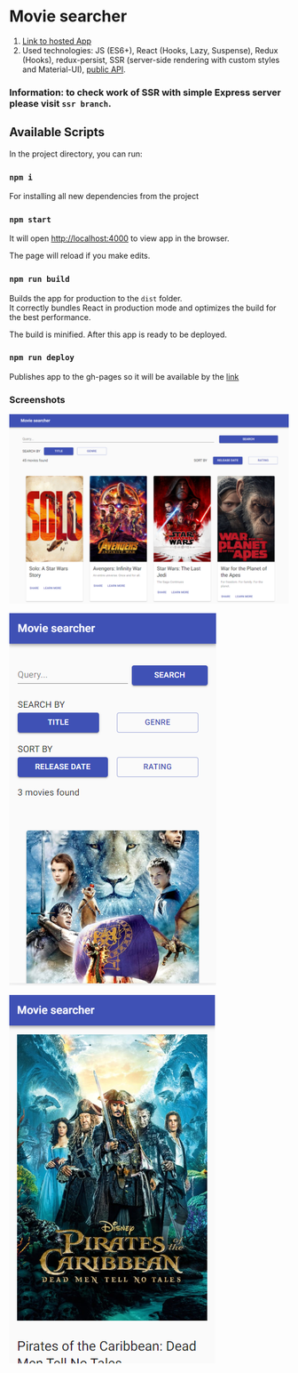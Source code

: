 # Movie searcher

1. [Link to hosted App](https://arthur199212.github.io/react-movie-searcher/)
2. Used technologies: JS (ES6+), React (Hooks, Lazy, Suspense), Redux (Hooks), redux-persist, SSR (server-side rendering with custom styles and Material-UI), [public API](https://reactjs-cdp.herokuapp.com/api-docs).

### Information: to check work of SSR with simple Express server please visit `ssr branch`.

## Available Scripts

In the project directory, you can run:

### `npm i`
For installing all new dependencies from the project

### `npm start`
It will open [http://localhost:4000](http://localhost:4000) to view app in the browser.

The page will reload if you make edits.<br />


### `npm run build`

Builds the app for production to the `dist` folder.<br />
It correctly bundles React in production mode and optimizes the build for the best performance.

The build is minified.
After this app is ready to be deployed.

### `npm run deploy`

Publishes app to the gh-pages so it will be available by the [link](https://arthur199212.github.io/react-movie-searcher/)

### Screenshots

![main_page_1](https://raw.githubusercontent.com/Arthur199212/react-movie-searcher/gh-pages/01.PNG)

![main_page_2](https://raw.githubusercontent.com/Arthur199212/react-movie-searcher/gh-pages/02.PNG)

![detailed_page_3](https://raw.githubusercontent.com/Arthur199212/react-movie-searcher/gh-pages/03.PNG)

